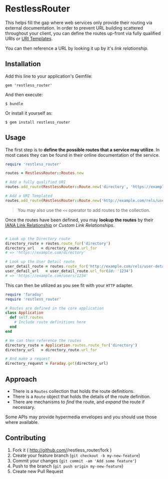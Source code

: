 # RestlessRouter

This helps fill the gap where web services only provide their routing
via external documentation. In order to prevent URL building scattered
throughout your client, you can define the routes up-front via fully
qualified URIs or [URI Templates](http://tools.ietf.org/html/rfc6570).

You can then reference a URL by looking it up by it's _link
relationship_.


## Installation

Add this line to your application's Gemfile:

    gem 'restless_router'

And then execute:

    $ bundle

Or install it yourself as:

    $ gem install restless_router

## Usage

The first step is to **define the possible routes that a service may
utilize**. In most cases they can be found in their online documentation
of the service.

```ruby
require 'restless_router'

routes = RestlessRouter::Routes.new

# Add a fully qualified URI
routes.add_route(RestlessRouter::Route.new('directory', 'https://example.com/directory')

# Add a URI Templated
routes.add_route(RestlessRouter::Route.new('http://example.com/rels/user-detail', 'https://example.com/users/{id}', templated: true)
```

> You may also use the `<<` operator to add routes to the collection.

Once the routes have been defined, you may **lookup the routes** by their
[IANA Link
Relationship](http://www.iana.org/assignments/link-relations/link-relations.xhtml)
or _Custom Link Relationships_.

```ruby

# Look up the Directory route
directory_route = routes.route_for('directory')
directory_url   = directory_route.url_for
# => 'https://example.com/directory'

# Look up the User Detail route
user_detail_route = routes.route_for('http://example.com/rels/user-detail')
user_defail_url   = user_detail_route.url_for(id: '1234')
# => 'https://example.com/users/1234'
```

This can then be utilized as you see fit with your `HTTP` adapter.

```ruby
require 'faraday'
require 'restless_router'

# Routes are defined in the core application
class Application
  def self.routes
    # Include route definitions here
  end
end

# We can then reference the routes
directory_route = Application.routes.route_for('directory')
directory_url   = directory_route.url_for

# And make a request
directory_request = Faraday.get(directory_url)
```

## Approach

* There is a `Routes` collection that holds the route definitions.
* There is a `Route` object that holds the details of the route definition.
* There are mechanisms to _find_ the route, and _expand_ the route if necessary.

Some APIs may provide hypermedia envelopes and you should use those where
available. 

## Contributing

1. Fork it ( http://github.com/<my-github-username>/restless_router/fork )
2. Create your feature branch (`git checkout -b my-new-feature`)
3. Commit your changes (`git commit -am 'Add some feature'`)
4. Push to the branch (`git push origin my-new-feature`)
5. Create new Pull Request
